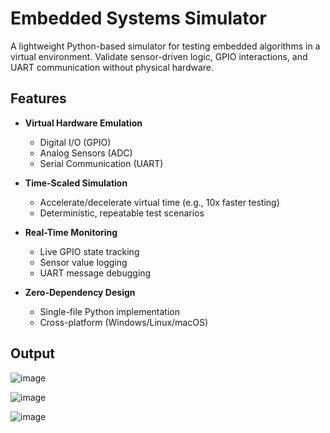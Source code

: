 # Embedded Systems Simulator

A lightweight Python-based simulator for testing embedded algorithms in a virtual environment. Validate sensor-driven logic, GPIO interactions, and UART communication without physical hardware.

## Features

- **Virtual Hardware Emulation**

  - Digital I/O (GPIO)
  - Analog Sensors (ADC)
  - Serial Communication (UART)

- **Time-Scaled Simulation**

  - Accelerate/decelerate virtual time (e.g., 10x faster testing)
  - Deterministic, repeatable test scenarios

- **Real-Time Monitoring**

  - Live GPIO state tracking
  - Sensor value logging
  - UART message debugging

- **Zero-Dependency Design**
  - Single-file Python implementation
  - Cross-platform (Windows/Linux/macOS)

## Output
![image](https://github.com/user-attachments/assets/390b677f-02e3-4e33-9b15-0a396b84bcd7)

![image](https://github.com/user-attachments/assets/294b8668-179d-4bc4-9167-0466ef63ebfa)

![image](https://github.com/user-attachments/assets/0113e13b-5b47-449c-b862-5bdce17f29b7)



